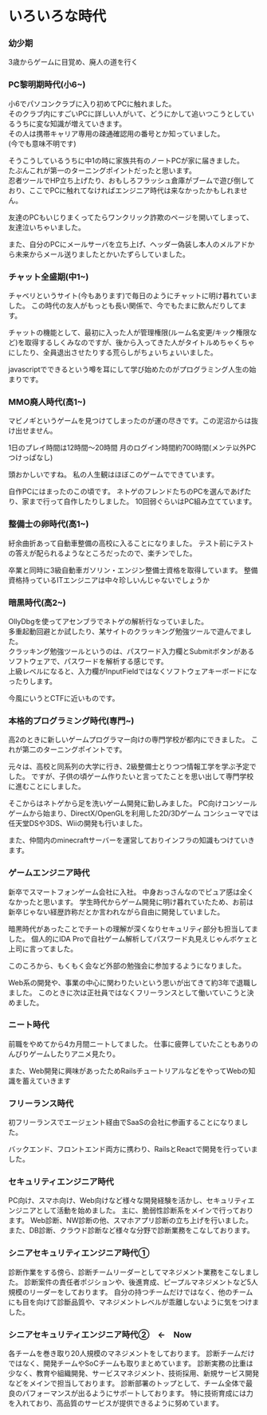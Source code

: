 # いろいろな時代

### 幼少期
3歳からゲームに目覚め、廃人の道を行く

### PC黎明期時代(小6~)
小6でパソコンクラブに入り初めてPCに触れました。  
そのクラブ内にすごいPCに詳しい人がいて、どうにかして追いつこうとしているうちに変な知識が増えていきます。  
その人は携帯キャリア専用の疎通確認用の番号とか知っていました。  
(今でも意味不明です)  

そうこうしているうちに中1の時に家族共有のノートPCが家に届きました。  
たぶんこれが第一のターニングポイントだったと思います。  
忍者ツールでHP立ち上げたり、おもしろフラッシュ倉庫がブームで遊び倒しており、ここでPCに触れてなければエンジニア時代は来なかったかもしれません。  

友達のPCもいじりまくってたらワンクリック詐欺のページを開いてしまって、友達泣いちゃいました。

また、自分のPCにメールサーバを立ち上げ、ヘッダー偽装し本人のメルアドから未来からメール送りましたとかいたずらしていました。

### チャット全盛期(中1~)
チャベリというサイト(今もあります)で毎日のようにチャットに明け暮れていました。
この時代の友人がもっとも長い関係で、今でもたまに飲んだりしてます。

チャットの機能として、最初に入った人が管理権限(ルーム名変更/キック権限など)を取得するしくみなのですが、後から入ってきた人がタイトルめちゃくちゃにしたり、全員退出させたりする荒らしがちょいちょいいました。

javascriptでできるという噂を耳にして学び始めたのがプログラミング人生の始まりです。

### MMO廃人時代(高1~)
マビノギというゲームを見つけてしまったのが運の尽きです。この泥沼からは抜け出せません。

1日のプレイ時間は12時間〜20時間
月のログイン時間約700時間(メンテ以外PCつけっぱなし)

頭おかしいですね。
私の人生観はほぼこのゲームでできています。

自作PCにはまったのこの頃です。
ネトゲのフレンドたちのPCを選んであげたり、家まで行って自作したりしました。
10回弱ぐらいはPC組み立てています。

### 整備士の卵時代(高1~)
紆余曲折あって自動車整備の高校に入ることになりました。
テスト前にテストの答えが配られるようなところだったので、楽チンでした。

卒業と同時に3級自動車ガソリン・エンジン整備士資格を取得しています。
整備資格持っているITエンジニアは中々珍しいんじゃないでしょうか

### 暗黒時代(高2~)
OllyDbgを使ってアセンブラでネトゲの解析行なっていました。  
多重起動回避とか試したり、某サイトのクラッキング勉強ツールで遊んでました。  
クラッキング勉強ツールというのは、パスワード入力欄とSubmitボタンがあるソフトウェアで、パスワードを解析する感じです。  
上級レベルになると、入力欄がInputFieldではなくソフトウェアキーボードになったりします。  

今風にいうとCTFに近いものです。
 
### 本格的プログラミング時代(専門~)
高2のときに新しいゲームプログラマー向けの専門学校が都内にできました。
これが第二のターニングポイントです。

元々は、高校と同系列の大学に行き、2級整備士とりつつ情報工学を学ぶ予定でした。
ですが、子供の頃ゲーム作りたいと言ってたことを思い出して専門学校に進むことにしました。

そこからはネトゲから足を洗いゲーム開発に勤しみました。
PC向けコンソールゲームから始まり、DirectX/OpenGLを利用した2D/3Dゲーム
コンシューマでは任天堂DSや3DS、Wiiの開発も行いました。

また、仲間内のminecraftサーバーを運営しておりインフラの知識もつけていきます。

### ゲームエンジニア時代
新卒でスマートフォンゲーム会社に入社。
中身おっさんなのでピュア感は全くなかったと思います。
学生時代からゲーム開発に明け暮れていたため、お前は新卒じゃない経歴詐称だとか言われながら自由に開発していました。

暗黒時代があったことでチートの理解が深くなりセキュリティ部分も担当してました。
個人的にIDA Proで自社ゲーム解析してパスワード丸見えじゃんボケェと上司に言ってました。

このころから、もくもく会など外部の勉強会に参加するようになりました。

Web系の開発や、事業の中心に関わりたいという思いが出てきて約3年で退職しました。
このときに次は正社員ではなくフリーランスとして働いていこうと決めました。

### ニート時代
前職をやめてから4カ月間ニートしてました。
仕事に疲弊していたこともありのんびりゲームしたりアニメ見たり。

また、Web開発に興味があったためRailsチュートリアルなどをやってWebの知識を蓄えていきます

### フリーランス時代
初フリーランスでエージェント経由でSaaSの会社に参画することになりました。

バックエンド、フロントエンド両方に携わり、RailsとReactで開発を行っていました。

### セキュリティエンジニア時代
PC向け、スマホ向け、Web向けなど様々な開発経験を活かし、セキュリティエンジニアとして活動を始めました。
主に、脆弱性診断系をメインで行っております。
Web診断、NW診断の他、スマホアプリ診断の立ち上げを行いました。
また、DB診断、クラウド診断など様々な分野で診断業務をこなしております。

### シニアセキュリティエンジニア時代①
診断作業をする傍ら、診断チームリーダーとしてマネジメント業務をこなしました。
診断案件の責任者ポジションや、後進育成、ピープルマネジメントなど5人規模のリーダーをしております。
自分の持つチームだけではなく、他のチームにも目を向けて診斷品質や、マネジメントレベルが乖離しないように気をつけました。

### シニアセキュリティエンジニア時代②　←　Now
各チームを巻き取り20人規模のマネジメントをしております。
診断チームだけではなく、開発チームやSoCチームも取りまとめています。
診断実務の比重は少なく、教育や組織開発、サービスマネジメント、技術採用、新規サービス開発などをメインで担当しております。
診断部署のトップとして、チーム全体で最良のパフォーマンスが出るようにサポートしております。
特に技術育成には力を入れており、高品質のサービスが提供できるように努めています。
